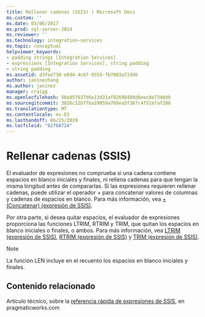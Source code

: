 ```yaml
---
title: Rellenar cadenas (SSIS) | Microsoft Docs
ms.custom: ''
ms.date: 03/06/2017
ms.prod: sql-server-2014
ms.reviewer: ''
ms.technology: integration-services
ms.topic: conceptual
helpviewer_keywords:
- padding strings [Integration Services]
- expressions [Integration Services], string padding
- string padding
ms.assetid: d3fed73d-e0d4-4c67-9355-fb7083a72dd6
author: janinezhang
ms.author: janinez
manager: craigg
ms.openlocfilehash: 50ad5f637d6e13d31af02698488d6eec8e734ddb
ms.sourcegitcommit: 3026c22b7fba19059a769ea5f367c4f51efaf286
ms.translationtype: MT
ms.contentlocale: es-ES
ms.lasthandoff: 06/15/2019
ms.locfileid: "62768724"
---
```

# <a name="string-padding-ssis"></a>Rellenar cadenas (SSIS)
  El evaluador de expresiones no comprueba si una cadena contiene espacios en blanco iniciales y finales, ni rellena cadenas para que tengan la misma longitud antes de compararlas. Si las expresiones requieren rellenar cadenas, puede utilizar el operador + para concatenar valores de columnas y cadenas de espacios en blanco. Para más información, vea [+ &#40;Concatenar&#41; &#40;expresión de SSIS&#41;](concatenate-ssis-expression.md).  
  
 Por otra parte, si desea quitar espacios, el evaluador de expresiones proporciona las funciones LTRIM, RTRIM y TRIM, que quitan los espacios en blanco iniciales o finales, o ambos. Para más información, vea [LTRIM &#40;expresión de SSIS&#41;](trim-ssis-expression.md), [RTRIM &#40;expresión de SSIS&#41;](rtrim-ssis-expression.md) y [TRIM &#40;expresión de SSIS&#41;](trim-ssis-expression.md).  
  
> [!NOTE]  
>  La función LEN incluye en el recuento los espacios en blanco iniciales y finales.  
  
## <a name="related-content"></a>Contenido relacionado  
 Artículo técnico, sobre la [referencia rápida de expresiones de SSIS](https://pragmaticworks.com/Resources/Cheat-Sheets/SSIS-Expression-Cheat-Sheet
), en pragmaticworks.com  
  
  

